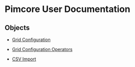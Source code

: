 # Pimcore User Documentation

## Objects
* [Grid Configuration](./01_Objects/01_Grid_Configuration_General.md) 
* [Grid Configuration Operators](./01_Objects/01_Grid_Configuration_Operators/README.md)

* [CSV Import](./01_Objects/02_CSV_Import/README.md)  